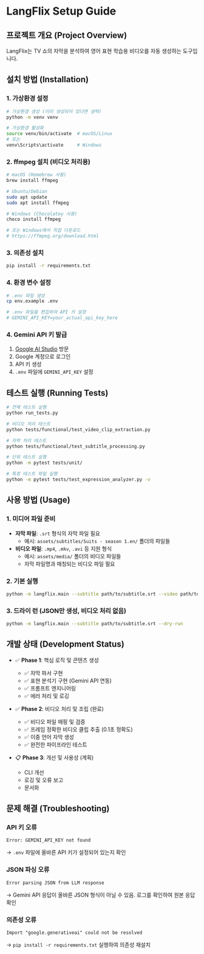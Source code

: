 # LangFlix Setup Guide

## 프로젝트 개요 (Project Overview)

LangFlix는 TV 쇼의 자막을 분석하여 영어 표현 학습용 비디오를 자동 생성하는 도구입니다.

## 설치 방법 (Installation)

### 1. 가상환경 설정
```bash
# 가상환경 생성 (이미 생성되어 있다면 생략)
python -m venv venv

# 가상환경 활성화
source venv/bin/activate  # macOS/Linux
# 또는
venv\Scripts\activate     # Windows
```

### 2. ffmpeg 설치 (비디오 처리용)
```bash
# macOS (Homebrew 사용)
brew install ffmpeg

# Ubuntu/Debian
sudo apt update
sudo apt install ffmpeg

# Windows (Chocolatey 사용)
choco install ffmpeg

# 또는 Windows에서 직접 다운로드
# https://ffmpeg.org/download.html
```

### 3. 의존성 설치
```bash
pip install -r requirements.txt
```

### 4. 환경 변수 설정
```bash
# .env 파일 생성
cp env.example .env

# .env 파일을 편집하여 API 키 설정
# GEMINI_API_KEY=your_actual_api_key_here
```

### 4. Gemini API 키 발급
1. [Google AI Studio](https://aistudio.google.com/) 방문
2. Google 계정으로 로그인
3. API 키 생성
4. `.env` 파일에 `GEMINI_API_KEY` 설정

## 테스트 실행 (Running Tests)

```bash
# 전체 테스트 실행
python run_tests.py

# 비디오 처리 테스트
python tests/functional/test_video_clip_extraction.py

# 자막 처리 테스트
python tests/functional/test_subtitle_processing.py

# 단위 테스트 실행
python -m pytest tests/unit/

# 특정 테스트 파일 실행
python -m pytest tests/test_expression_analyzer.py -v
```

## 사용 방법 (Usage)

### 1. 미디어 파일 준비
- **자막 파일**: `.srt` 형식의 자막 파일 필요
  - 예시: `assets/subtitles/Suits - season 1.en/` 폴더의 파일들
- **비디오 파일**: `.mp4`, `.mkv`, `.avi` 등 지원 형식
  - 예시: `assets/media/` 폴더의 비디오 파일들
  - 자막 파일명과 매칭되는 비디오 파일 필요

### 2. 기본 실행
```bash
python -m langflix.main --subtitle path/to/subtitle.srt --video path/to/video.mp4
```

### 3. 드라이 런 (JSON만 생성, 비디오 처리 없음)
```bash
python -m langflix.main --subtitle path/to/subtitle.srt --dry-run
```

## 개발 상태 (Development Status)

- ✅ **Phase 1**: 핵심 로직 및 콘텐츠 생성
  - ✅ 자막 파서 구현
  - ✅ 표현 분석기 구현 (Gemini API 연동)
  - ✅ 프롬프트 엔지니어링
  - ✅ 에러 처리 및 로깅

- ✅ **Phase 2**: 비디오 처리 및 조립 (완료)
  - ✅ 비디오 파일 매핑 및 검증
  - ✅ 프레임 정확한 비디오 클립 추출 (0.1초 정확도)
  - ✅ 이중 언어 자막 생성
  - ✅ 완전한 파이프라인 테스트

- 📋 **Phase 3**: 개선 및 사용성 (계획)
  - CLI 개선
  - 로깅 및 오류 보고
  - 문서화

## 문제 해결 (Troubleshooting)

### API 키 오류
```
Error: GEMINI_API_KEY not found
```
→ `.env` 파일에 올바른 API 키가 설정되어 있는지 확인

### JSON 파싱 오류
```
Error parsing JSON from LLM response
```
→ Gemini API 응답이 올바른 JSON 형식이 아닐 수 있음. 로그를 확인하여 원본 응답 확인

### 의존성 오류
```
Import "google.generativeai" could not be resolved
```
→ `pip install -r requirements.txt` 실행하여 의존성 재설치
